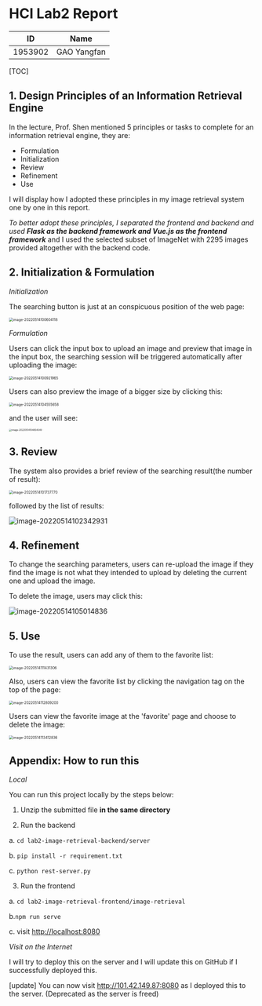 # HCI Lab2 Report

|   ID    |    Name     |
| :-----: | :---------: |
| 1953902 | GAO Yangfan |

[TOC]

## 1. Design Principles of an Information Retrieval Engine

In the lecture, Prof. Shen mentioned 5 principles or tasks to complete for an information retrieval engine, they are:

- Formulation
- Initialization
- Review
- Refinement
- Use

I will display how I adopted these principles in my image retrieval system one by one in this report.

*To better adopt these principles, I separated the frontend and backend and used **Flask as the backend framework and Vue.js as the frontend framework*** and I used the selected subset of ImageNet with 2295 images provided altogether with the backend code.



## 2. Initialization & Formulation

*Initialization*

The searching button is just at an conspicuous position of the web page:

<img src="C:\Users\CharlesGao\AppData\Roaming\Typora\typora-user-images\image-20220514100604118.png" alt="image-20220514100604118" style="zoom:50%;" />

*Formulation*

Users can click the input box to upload an image and preview that image in the input box, the searching session will be triggered automatically after uploading the image:

<img src="C:\Users\CharlesGao\AppData\Roaming\Typora\typora-user-images\image-20220514100921965.png" alt="image-20220514100921965" style="zoom:50%;" />

Users can also preview the image of a bigger size by clicking this:

<img src="C:\Users\CharlesGao\AppData\Roaming\Typora\typora-user-images\image-20220514104555658.png" alt="image-20220514104555658" style="zoom:50%;" />

and the user will see:

<img src="C:\Users\CharlesGao\AppData\Roaming\Typora\typora-user-images\image-20220514104854549.png" alt="image-20220514104854549" style="zoom: 33%;" />

## 3. Review

The system also provides a brief review of the searching result(the number of result):

<img src="C:\Users\CharlesGao\AppData\Roaming\Typora\typora-user-images\image-20220514101737770.png" alt="image-20220514101737770" style="zoom:50%;" />

followed by the list of results:

![image-20220514102342931](C:\Users\CharlesGao\AppData\Roaming\Typora\typora-user-images\image-20220514102342931.png)

## 4. Refinement

To change the searching parameters, users can re-upload the image if they find the image is not what they intended to upload by deleting the current one and upload the image.

To delete the image, users may click this:

![image-20220514105014836](C:\Users\CharlesGao\AppData\Roaming\Typora\typora-user-images\image-20220514105014836.png)

## 5. Use

To use the result, users can add any of them to the favorite list:

<img src="C:\Users\CharlesGao\AppData\Roaming\Typora\typora-user-images\image-20220514111431306.png" alt="image-20220514111431306" style="zoom:50%;" />

 Also, users can view the favorite list by clicking the navigation tag on the top of the page:

<img src="C:\Users\CharlesGao\AppData\Roaming\Typora\typora-user-images\image-20220514112809200.png" alt="image-20220514112809200" style="zoom:50%;" />

Users can view the favorite image at the 'favorite' page and choose to delete the image:

<img src="C:\Users\CharlesGao\AppData\Roaming\Typora\typora-user-images\image-20220514113412836.png" alt="image-20220514113412836" style="zoom:50%;" />

## Appendix: How to run this

*Local*

You can run this project locally by the steps below:

1. Unzip the submitted file **in the same directory**

2. Run the backend

a. `cd lab2-image-retrieval-backend/server`

b. `pip install -r requirement.txt`

c. `python rest-server.py`

3. Run the frontend

a. `cd lab2-image-retrieval-frontend/image-retrieval `

b.`npm run serve`

c. visit [http://localhost:8080](http://localhost:8080)



*Visit on the Internet*

I will try to deploy this on the server and I will update this on GitHub if I successfully deployed this. 

[update] You can now visit http://101.42.149.87:8080 as I deployed this to the server. (Deprecated as the server is freed)
